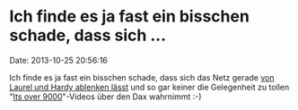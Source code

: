 Ich finde es ja fast ein bisschen schade, dass sich \...
========================================================

Date: 2013-10-25 20:56:16

Ich finde es ja fast ein bisschen schade, dass sich das Netz gerade [von
Laurel und Hardy ablenken lässt](http://spiegel.de/article.do?id=930069)
und so gar keiner die Gelegenheit zu tollen \"[Its over
9000](http://knowyourmeme.com/memes/its-over-9000)\"-Videos über den Dax
wahrnimmt :-)
